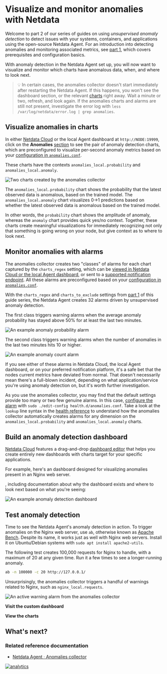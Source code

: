 <!--
title: "Visualize and monitor anomalies with Netdata"
description: "TK"
image: /img/seo/guides/monitor/vizualize-monitor-anomalies.png
custom_edit_url: https://github.com/netdata/netdata/edit/master/docs/guides/monitor/vizualize-monitor-anomalies.md
-->

# Visualize and monitor anomalies with Netdata

Welcome to part 2 of our series of guides on using _unsupervised anomaly detection_ to detect issues with your systems,
containers, and applications using the open-source Netdata Agent. For an introduction into detecting anomalies and
monitoring associated metrics, see [part 1](/docs/guides/monitor/anomaly-detection.md), which covers prerequisites and
configuration basics.

With anomaly detection in the Netdata Agent set up, you will now want to visualize and monitor which charts have
anomalous data, when, and where to look next.

> 💡 In certain cases, the anomalies collector doesn't start immediately after restarting the Netdata Agent. If this
> happens, you won't see the dashboard section, or the relevant [charts](#visualize-anomalies-in-charts) right away.
> Wait a minute or two, refresh, and look again. If the anomalies charts and alarms are still not present, investigate
> the error log with `less /var/log/netdata/error.log | grep anomalies`.

## Visualize anomalies in charts

In either [Netdata Cloud](https://app.netdata.cloud) or the local Agent dashboard at `http://NODE:19999`, click on the
**Anomalies** [section](/web/gui/README.md#sections) to see the pair of anomaly detection charts, which are
preconfigured to visualize per-second anomaly metrics based on your [configuration in
`anomalies.conf`](/docs/guides/monitor/anomaly-detection.md#configure-the-anomalies-collector).

These charts have the contexts `anomalies_local.probability` and `anomalies_local.anomaly`.

![Two charts created by the anomalies
collector](https://user-images.githubusercontent.com/1153921/103576933-1e451380-4e91-11eb-9cef-f3bd769a70cf.png)

The `anomalies_local.probability` chart shows the probability that the latest observed data is anomalous, based on the
trained model. The `anomalies_local.anomaly` chart visualizes 0&rarr;1 predictions based on whether the latest observed
data is anomalous based on the trained model.

In other words, the `probability` chart shows the amplitude of anomaly, whereas the `anomaly` chart provides quick
yes/no context. Together, these charts create meaningful visualizations for immediately recognizing not only that
something is going wrong on your node, but give context as to where to look next.

## Monitor anomalies with alarms

The anomalies collector creates two "classes" of alarms for each chart captured by the `charts_regex` setting, which can
be [viewed in Netdata Cloud or the local Agent dashboard](/docs/monitor/view-active-alarms.md), or sent to a [supported
notification endpoint](/docs/monitor/enable-notifications.md). All these alarms are preconfigured based on your
[configuration in `anomalies.conf`](/docs/guides/monitor/anomaly-detection.md#configure-the-anomalies-collector).

With the `charts_regex` and `charts_to_exclude` settings from [part 1](/docs/guides/monitor/anomaly-detection.md) of
this guide series, the Netdata Agent creates 32 alarms driven by unsupervised anomaly detection.

The first class triggers warning alarms when the average anomaly probability has stayed above 50% for at least the last
two minutes.

![An example anomaly probability
alarm](https://user-images.githubusercontent.com/1153921/103571889-ec2fb380-4e88-11eb-9321-bafb01e1acee.png)

The second class triggers warning alarms when the number of anomalies in the last two minutes hits 10 or higher.

![An example anomaly count
alarm](https://user-images.githubusercontent.com/1153921/103571893-ee920d80-4e88-11eb-9ddd-512b727c74ce.png)

If you see either of these alarms in Netdata Cloud, the local Agent dashboard, or on your preferred notification
platform, it's a safe bet that the nodes current metrics have deviated from normal. That doesn't necessarily mean
there's a full-blown incident, depending on what application/service you're using anomaly detection on, but it's worth
further investigation.

As you use the anomalies collector, you may find that the default settings provide too many or two few genuine alarms.
In this case, [configure the alarm](/docs/monitor/configure-alarms.md) with `sudo ./edit-config
health.d/anomalies.conf`. Take a look at the `lookup` line syntax in the [health
reference](/health/REFERENCE.md#alarm-line-lookup) to understand how the anomalies collector automatically creates
alarms for any dimension on the `anomalies_local.probability` and `anomalies_local.anomaly` charts.

## Build an anomaly detection dashboard

[Netdata Cloud](https://app.netdata.cloud) features a drag-and-drop [dashboard
editor](/docs/visualize/create-dashboards.md) that helps you create entirely new dashboards with charts target for your
specific applications.

For example, here's an dashboard designed for visualizing anomalies present in an Nginx web server.

, including documentation about why the dashboard exists and where to look next
based on what you're seeing:

![An example anomaly detection
dashboard](https://user-images.githubusercontent.com/1153921/103581955-2c4b6200-4e9a-11eb-93bf-cd1273983d87.png)



## Test anomaly detection

Time to see the Netdata Agent's anomaly detection in action. To trigger anomalies on the Nginx web server, use `ab`,
otherwise known as [Apache Bench](https://httpd.apache.org/docs/2.4/programs/ab.html). Despite its name, it works just
as well with Nginx web servers. Install it on Ubuntu/Debian systems with `sudo apt install apache2-utils`.

The following test creates 100,000 requests for Nginx to handle, with a maximum of 20 at any given time. Run it a few
times to see a longer-running anomaly.

```bash
ab -n 100000 -c 20 http://127.0.0.1/
```

Unsurprisingly, the anomalies collector triggers a handful of warnings related to Nginx, such as `nginx_local.requests`.

![An active warning alarm from the anomalies
collector](https://user-images.githubusercontent.com/1153921/103583498-06738c80-4e9d-11eb-8d29-964af78263c2.png)

**Visit the custom dashboard**

**View the charts**

## What's next?



### Related reference documentation

- [Netdata Agent · Anomalies collector](/collectors/python.d.plugin/anomalies/README.md)

[![analytics](https://www.google-analytics.com/collect?v=1&aip=1&t=pageview&_s=1&ds=github&dr=https%3A%2F%2Fgithub.com%2Fnetdata%2Fnetdata&dl=https%3A%2F%2Fmy-netdata.io%2Fgithub%2Fdocs%2Fguides%2Fmonitor%2Fanomaly-detectionl&_u=MAC~&cid=5792dfd7-8dc4-476b-af31-da2fdb9f93d2&tid=UA-64295674-3)](<>)
